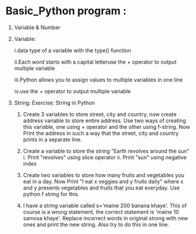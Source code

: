 # Basic_Python program : 
1. Variable & Number
2. Variable:

     i.data type of a variable with the type() function
  
     ii.Each word starts with a capital letteruse the + operator to output multiple variable
  
     iii.Python allows you to assign values to multiple variables in one line
  
      iv.use the + operator to output multiple variable
  
3. String:
  Exercise: String in Python
    1. Create 3 variables to store street, city and country, now create address variable to store entire address. Use two ways of creating this variable, one using +            operator and the other using f-string. Now Print the address in such a way that the street, city and country prints in a separate line.
    
    2. Create a variable to store the string "Earth revolves around the sun"
      i. Print "revolves" using slice operator
      ii. Print "sun" using negative index
      
    3. Create two variables to store how many fruits and vegetables you eat in a day. Now Print "I eat x veggies and y fruits daily" where x and y presents vegetables          and fruits that you eat everyday. Use python f string for this.
    
    4. I have a string variable called s='maine 200 banana khaye'. This of course is a wrong statement, the correct statement is 'maine 10 samosa khaye'. Replace                incorrect words in original strong with new ones and print the new string. Also try to do this in one line.
